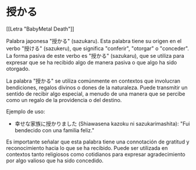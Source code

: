 # 授かる

[[Letra "BabyMetal Death"]]

Palabra japonesa "授かる" (sazukaru). Esta palabra tiene su origen en el verbo "授ける" (sazukeru), que significa "conferir", "otorgar" o "conceder". La forma pasiva de este verbo es "授かる" (sazukaru), que se utiliza para expresar que se ha recibido algo de manera pasiva o que algo ha sido otorgado.

La palabra "授かる" se utiliza comúnmente en contextos que involucran bendiciones, regalos divinos o dones de la naturaleza. Puede transmitir un sentido de recibir algo especial, a menudo de una manera que se percibe como un regalo de la providencia o del destino.

Ejemplo de uso:
- 幸せな家族に授かりました (Shiawasena kazoku ni sazukarimashita): "Fui bendecido con una familia feliz."

Es importante señalar que esta palabra tiene una connotación de gratitud y reconocimiento hacia lo que se ha recibido. Puede ser utilizada en contextos tanto religiosos como cotidianos para expresar agradecimiento por algo valioso que ha sido concedido.
